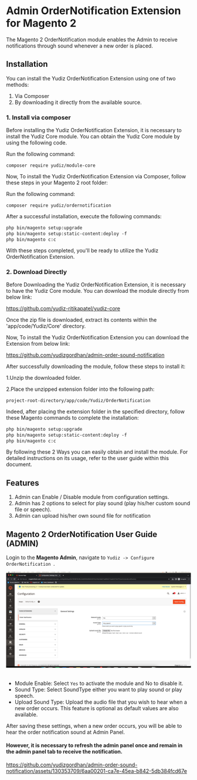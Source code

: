 # Admin OrderNotification Extension for Magento 2
The Magento 2 OrderNotification module enables the Admin to receive notifications through sound whenever a new order is placed.

## Installation

You can install the Yudiz OrderNotification Extension using one of two methods:
 1. Via Composer 
 2. By downloading it directly from the available source.

### 1. Install via composer

Before installing the Yudiz OrderNotification Extension, it is necessary to install the Yudiz Core module. You can obtain the Yudiz Core module by using the following code.

Run the following command:
```shell
composer require yudiz/module-core
```
Now, To install the Yudiz OrderNotification Extension via Composer, follow these steps in   your Magento 2 root folder:

Run the following command:
```shell
composer require yudiz/ordernotification
```
After a successful installation, execute the following commands:

```shell
php bin/magento setup:upgrade
php bin/magento setup:static-content:deploy -f
php bin/magento c:c
```

With these steps completed, you'll be ready to utilize the Yudiz OrderNotification Extension.

### 2. Download Directly

Before Downloading the Yudiz OrderNotification Extension, it is necessary to have the Yudiz Core module. You can download the module directly from below link:

https://github.com/yudiz-ritikapatel/yudiz-core

Once the zip file is downloaded, extract its contents within the 'app/code/Yudiz/Core' directory.

Now, To install the Yudiz OrderNotification Extension you can download the Extension from below link:

https://github.com/yudizgordhan/admin-order-sound-notification

After successfully downloading the module, follow these steps to install it:

1.Unzip the downloaded folder.

2.Place the unzipped extension folder into the following path:

```shell
project-root-directory/app/code/Yudiz/OrderNotification
```

Indeed, after placing the extension folder in the specified directory, follow these Magento commands to complete the installation:
```shell
php bin/magento setup:upgrade
php bin/magento setup:static-content:deploy -f
php bin/magento c:c
```

By following these 2 Ways you can easily obtain and install the module.  For detailed instructions on its usage, refer to the user guide within this document.


## Features 
1. Admin can Enable / Disable module from configuration settings.
2. Admin has 2 options to select for play sound (play his/her custom sound file or speech).
3. Admin can upload his/her own sound file for notification

## Magento 2 OrderNotification User Guide (ADMIN)

Login to the **Magento Admin**, navigate to `Yudiz -> Configure OrderNotification `.

<div>
    <img src="./ReadmeImages/Yudiz_Ordernotification.png" alt="Yudiz_OrderNotification">
</div><br/>

- Module Enable:  Select `Yes` to activate the module and No to disable it.
- Sound Type: Select SoundType either you want to play sound or play speech.
- Upload Sound Type: Upload the audio file that you wish to hear when a new order occurs. This feature is optional as default values are also available.

After saving these settings, when a new order occurs, you will be able to hear the order notification sound at Admin Panel. 

#### However, it is necessary to refresh the admin panel once and remain in the admin panel tab to receive the notification.

https://github.com/yudizgordhan/admin-order-sound-notification/assets/130353709/6aa00201-ca7e-45ea-b842-5db384fcd67e






